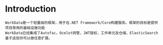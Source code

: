 # Introduction
    WorkData是一个轻量级的框架，用于在.NET Framework/Core构建服务。框架的目标是提供项目常用的基础设施功能
    WorkData已经集成了Autofac，Ocelot网管，JWT授权，工作单元及仓储，ElasticSearch 基于这些你可以做任意扩展。
